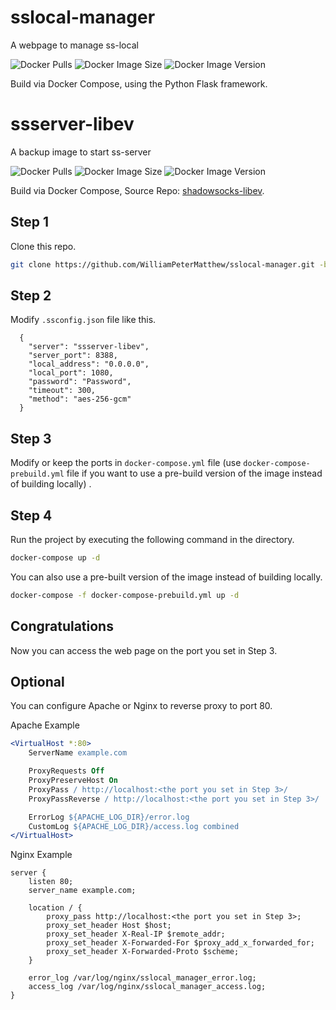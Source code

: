 # sslocal-manager
A webpage to manage ss-local

![Docker Pulls](https://img.shields.io/docker/pulls/petermatthew/sslocal-manager)
![Docker Image Size](https://img.shields.io/docker/image-size/petermatthew/sslocal-manager)
![Docker Image Version](https://img.shields.io/docker/v/petermatthew/sslocal-manager)

Build via Docker Compose, using the Python Flask framework.

# ssserver-libev
A backup image to start ss-server

![Docker Pulls](https://img.shields.io/docker/pulls/petermatthew/ssserver-libev)
![Docker Image Size](https://img.shields.io/docker/image-size/petermatthew/ssserver-libev)
![Docker Image Version](https://img.shields.io/docker/v/petermatthew/ssserver-libev)

Build via Docker Compose, Source Repo: [shadowsocks-libev](https://github.com/shadowsocks/shadowsocks-libev/).

## Step 1
Clone this repo.
```bash
git clone https://github.com/WilliamPeterMatthew/sslocal-manager.git -b proxy_local
```

## Step 2
Modify `.ssconfig.json` file like this.
```
  {
    "server": "ssserver-libev",
    "server_port": 8388,
    "local_address": "0.0.0.0",
    "local_port": 1080,
    "password": "Password",
    "timeout": 300,
    "method": "aes-256-gcm"
  }

```

## Step 3
Modify or keep the ports in `docker-compose.yml` file (use `docker-compose-prebuild.yml` file if you want to use a pre-build version of the image instead of building locally) .

## Step 4
Run the project by executing the following command in the directory.
```bash
docker-compose up -d
```

You can also use a pre-built version of the image instead of building locally.
```bash
docker-compose -f docker-compose-prebuild.yml up -d
```

## Congratulations
Now you can access the web page on the port you set in Step 3.

## Optional
You can configure Apache or Nginx to reverse proxy to port 80.

Apache Example
```apache
<VirtualHost *:80>
    ServerName example.com

    ProxyRequests Off
    ProxyPreserveHost On
    ProxyPass / http://localhost:<the port you set in Step 3>/
    ProxyPassReverse / http://localhost:<the port you set in Step 3>/

    ErrorLog ${APACHE_LOG_DIR}/error.log
    CustomLog ${APACHE_LOG_DIR}/access.log combined
</VirtualHost>
```

Nginx Example
```nginx
server {
    listen 80;
    server_name example.com;

    location / {
        proxy_pass http://localhost:<the port you set in Step 3>;
        proxy_set_header Host $host;
        proxy_set_header X-Real-IP $remote_addr;
        proxy_set_header X-Forwarded-For $proxy_add_x_forwarded_for;
        proxy_set_header X-Forwarded-Proto $scheme;
    }

    error_log /var/log/nginx/sslocal_manager_error.log;
    access_log /var/log/nginx/sslocal_manager_access.log;
}

```
